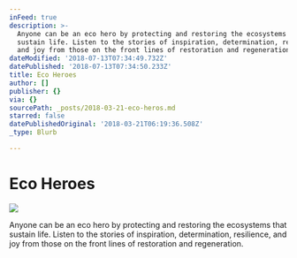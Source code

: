 ```yaml
---
inFeed: true
description: >-
  Anyone can be an eco hero by protecting and restoring the ecosystems that
  sustain life. Listen to the stories of inspiration, determination, resilience,
  and joy from those on the front lines of restoration and regeneration.
dateModified: '2018-07-13T07:34:49.732Z'
datePublished: '2018-07-13T07:34:50.233Z'
title: Eco Heroes
author: []
publisher: {}
via: {}
sourcePath: _posts/2018-03-21-eco-heros.md
starred: false
datePublishedOriginal: '2018-03-21T06:19:36.508Z'
_type: Blurb

---
```

# Eco Heroes
![](https://the-grid-user-content.s3-us-west-2.amazonaws.com/57cd7698-df12-400e-bad6-c325145b84b9.jpg)

Anyone can be an eco hero by protecting and restoring the ecosystems that sustain life. Listen to the stories of inspiration, determination, resilience, and joy from those on the front lines of restoration and regeneration.